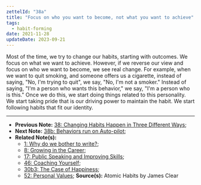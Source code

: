 ```yaml
---
zettelId: "38a"
title: "Focus on who you want to become, not what you want to achieve"
tags:
  - habit-forming
date: 2021-11-28
updateDate: 2023-09-21
---
```


Most of the time, we try to change our habits, starting with outcomes. We focus on what we want to achieve. However, if we reverse our view and focus on who we want to become, we see real change. For example, when we want to quit smoking, and someone offers us a cigarette, instead of saying, "No, I'm trying to quit", we say, "No, I'm not a smoker." Instead of saying, "I'm a person who wants this behavior," we say, "I'm a person who is this." Once we do this, we start doing things related to this personality. We start taking pride that is our driving power to maintain the habit. We start following habits that fit our identity.

---

- **Previous Note:** [38: Changing Habits Happen in Three Different Ways](/notes/38/);
- **Next Note:** [38b: Behaviors run on Auto-pilot](/notes/38b/);
- **Related Note(s):**
  - [1: Why do we bother to write?](/notes/1/);
  - [8: Growing in the Career](/notes/8/);
  - [17: Public Speaking and Improving Skills](/notes/17/);
  - [46: Coaching Yourself](/notes/46/);
  - [30b3: The Case of Happiness](/notes/30b3/);
  - [52: Personal Values](/notes/52/);
**Source(s):** Atomic Habits by James Clear
